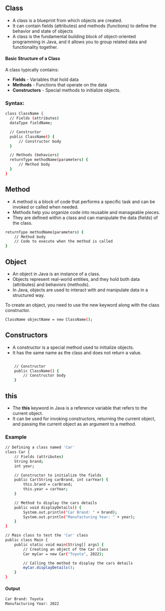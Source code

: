 ## Class

- A class is a blueprint from which objects are created.
- It can contain fields (attributes) and methods (functions) to define the behavior and state of objects
- A class is the fundamental building block of object-oriented programming in Java, and it allows you to group related data and functionality together.

#### Basic Structure of a Class
A class typically contains:

- **Fields** - Variables that hold data
- **Methods** - Functions that operate on the data
- **Constructors** - Special methods to initialize objects.
  
### Syntax:
  ```bash
  class ClassName {
    // Fields (attributes)
    dataType fieldName;

    // Constructor
    public ClassName() {
        // Constructor body
    }

    // Methods (behaviors)
    returnType methodName(parameters) {
        // Method body
    }
}

 ```
## Method
- A method is a block of code that performs a specific task and can be invoked or called when needed.
- Methods help you organize code into reusable and manageable pieces.
- They are defined within a class and can manipulate the data (fields) of the class.
```bash
returnType methodName(parameters) {
    // Method body
    // Code to execute when the method is called
}
```
## Object

- An object in Java is an instance of a class.
- Objects represent real-world entities, and they hold both data (attributes) and behaviors (methods).
- In Java, objects are used to interact with and manipulate data in a structured way.

To create an object, you need to use the new keyword along with the class constructor.
```bash
ClassName objectName = new ClassName();
```
## Constructors
- A constructor is a special method used to initialize objects. 
- It has the same name as the class and does not return a value.
```bash

    // Constructor
    public ClassName() {
        // Constructor body
    }
```
## this
- The **this** keyword in Java is a reference variable that refers to the current object.
- It can be used for invoking constructors, returning the current object, and passing the current object as an argument to a method.

### Example
```bash
// Defining a class named 'Car'
class Car {
    // Fields (attributes)
    String brand;
    int year;

    // Constructor to initialize the fields
    public Car(String carBrand, int carYear) {
        this.brand = carBrand;
        this.year = carYear;
    }

    // Method to display the cars details
    public void displayDetails() {
        System.out.println("Car Brand: " + brand);
        System.out.println("Manufacturing Year: " + year);
    }
}

// Main class to test the 'Car' class
public class Main {
    public static void main(String[] args) {
        // Creating an object of the Car class
        Car myCar = new Car("Toyota", 2022);

        // Calling the method to display the cars details
        myCar.displayDetails();
    }
}
 ```

#### Output
```bash
Car Brand: Toyota
Manufacturing Year: 2022
```
